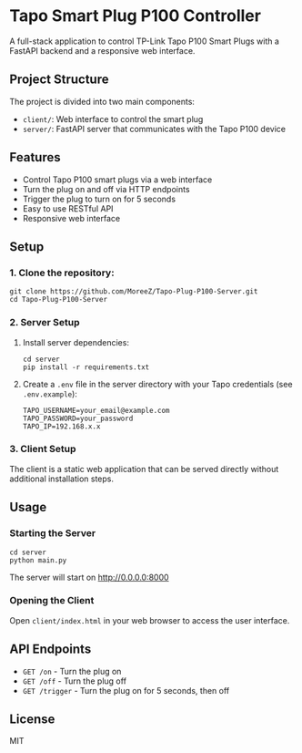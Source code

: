 # Tapo Smart Plug P100 Controller

A full-stack application to control TP-Link Tapo P100 Smart Plugs with a FastAPI backend and a responsive web interface.

## Project Structure

The project is divided into two main components:

- `client/`: Web interface to control the smart plug
- `server/`: FastAPI server that communicates with the Tapo P100 device

## Features

- Control Tapo P100 smart plugs via a web interface
- Turn the plug on and off via HTTP endpoints
- Trigger the plug to turn on for 5 seconds
- Easy to use RESTful API
- Responsive web interface

## Setup

### 1. Clone the repository:
```
git clone https://github.com/MoreeZ/Tapo-Plug-P100-Server.git
cd Tapo-Plug-P100-Server
```

### 2. Server Setup

1. Install server dependencies:
   ```
   cd server
   pip install -r requirements.txt
   ```

2. Create a `.env` file in the server directory with your Tapo credentials (see `.env.example`):
   ```
   TAPO_USERNAME=your_email@example.com
   TAPO_PASSWORD=your_password
   TAPO_IP=192.168.x.x
   ```

### 3. Client Setup

The client is a static web application that can be served directly without additional installation steps.

## Usage

### Starting the Server

```
cd server
python main.py
```

The server will start on http://0.0.0.0:8000

### Opening the Client

Open `client/index.html` in your web browser to access the user interface.

## API Endpoints

- `GET /on` - Turn the plug on
- `GET /off` - Turn the plug off
- `GET /trigger` - Turn the plug on for 5 seconds, then off

## License

MIT
